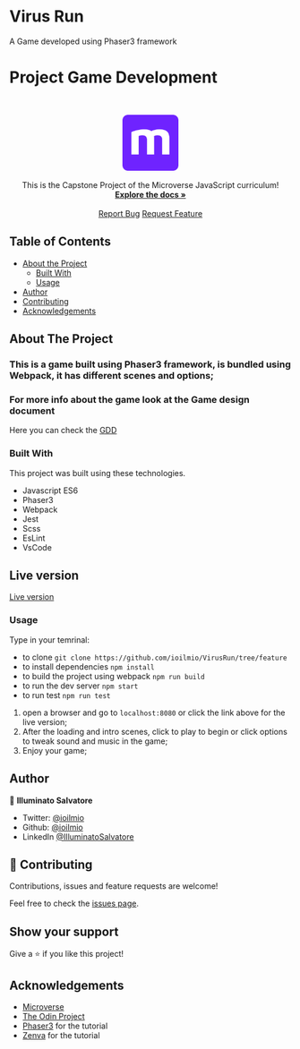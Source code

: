 # Virus Run

A Game developed using Phaser3 framework

# Project Game Development

<br />
<p align="center">
  <a href="https://github.com/ioilmio/VirusRun">
    <img src="src/assets/microverse-logo.webp" alt="Logo" width="100" height="100">
  </a>

  <p align="center">
    This is the Capstone Project of the Microverse JavaScript curriculum!
    <br />
    <a href="https://github.com/ioilmio/VirusRun"><strong>Explore the docs »</strong></a>
    <br />
    <br />
    <a href="https://github.com/ioilmio/VirusRun/issues">Report Bug</a>
    <a href="https://github.com/ioilmio/VirusRun/issues">Request Feature</a>
  </p>
</p>

## Table of Contents

- [About the Project](#about-the-project)
  - [Built With](#built-with)
  - [Usage](#usage)
- [Author](#author)
- [Contributing](#contributing)
- [Acknowledgements](#acknowledgements)

## About The Project

### This is a game built using Phaser3 framework, is bundled using Webpack, it has different scenes and options;

### For more info about the game look at the Game design document

Here you can check the [GDD](gdd.md)

### Built With

This project was built using these technologies.

- Javascript ES6
- Phaser3
- Webpack
- Jest
- Scss
- EsLint
- VsCode

## Live version

[Live version](https://inspiring-joliot-661ac0.netlify.app/)

### Usage

Type in your temrinal:

- to clone `git clone https://github.com/ioilmio/VirusRun/tree/feature`
- to install dependencies `npm install`
- to build the project using webpack `npm run build`
- to run the dev server `npm start`
- to run test `npm run test`

1. open a browser and go to `localhost:8080` or click the link above for the live version;
2. After the loading and intro scenes, click to play to begin or click options to tweak sound and music in the game;
3. Enjoy your game;

## Author

👤 **Illuminato Salvatore**

- Twitter: [@ioilmio](https://twitter.com/ioilmio)
- Github: [@ioilmio](https://github.com/ioilmio)
- LinkedIn [@IlluminatoSalvatore](https://www.linkedin.com/in/illuminato-salvatore/)

## 🤝 Contributing

Contributions, issues and feature requests are welcome!

Feel free to check the [issues page](https://github.com/ioilmio/VirusRun/issues).

## Show your support

Give a ⭐️ if you like this project!

## Acknowledgements

- [Microverse](https://www.microverse.org/)
- [The Odin Project](https://www.theodinproject.com/)
- [Phaser3](https://phaser.io/phaser3) for the tutorial
- [Zenva](https://academy.zenva.com/product/html5-game-phaser-mini-degree/) for the tutorial

